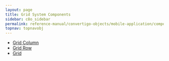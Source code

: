 ```yaml
---
layout: page
title: Grid System Components
sidebar: c8o_sidebar
permalink: reference-manual/convertigo-objects/mobile-application/components/grid-system-components/
topnav: topnavobj
---
```

* [Grid Column](grid-column/)
* [Grid Row](grid-row/)
* [Grid](grid/)
